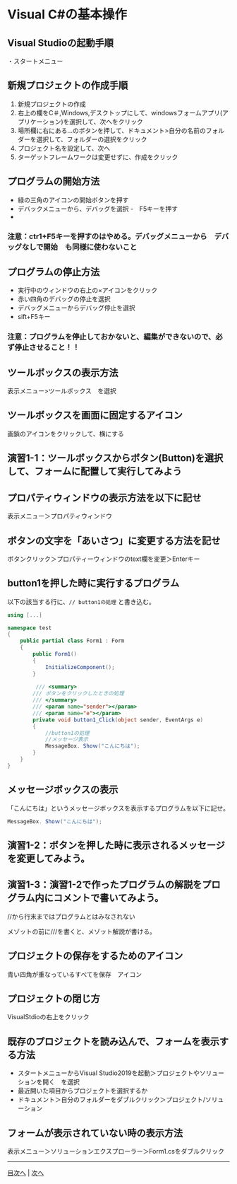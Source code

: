 # Visual C#の基本操作
## Visual Studioの起動手順
・スタートメニュー


## 新規プロジェクトの作成手順
1. 新規プロジェクトの作成
2. 右上の欄をC＃,Windows,デスクトップにして、windowsフォームアプリ(アプリケーション)を選択して、次へをクリック	 
3. 場所欄に右にある...のボタンを押して、ドキュメント>自分の名前のフォルダーを選択して、フォルダーの選択をクリック	 
4. プロジェクト名を設定して、次へ
5. ターゲットフレームワークは変更せずに、作成をクリック

## プログラムの開始方法
- 緑の三角のアイコンの開始ボタンを押す
- デバックメニューから、デバッグを選択
-　F5キーを押す
-

### 注意：ctr1+F5キーを押すのはやめる。デバッグメニューから　デバッグなしで開始　も同様に使わないこと

## プログラムの停止方法
- 実行中のウィンドウの右上の×アイコンをクリック
- 赤い四角のデバッグの停止を選択
- デバッグメニューからデバッグ停止を選択
- sift+F5キー

### 注意：プログラムを停止しておかないと、編集ができないので、必ず停止させること！！

## ツールボックスの表示方法
表示メニュー>ツールボックス　を選択


## ツールボックスを画面に固定するアイコン
画鋲のアイコンをクリックして、横にする


## 演習1-1：ツールボックスからボタン(Button)を選択して、フォームに配置して実行してみよう



## プロパティウィンドウの表示方法を以下に記せ
表示メニュー＞プロパティウィンドウ


## ボタンの文字を「あいさつ」に変更する方法を記せ
ボタンクリック＞プロパティーウィンドウのtext欄を変更＞Enterキー


## button1を押した時に実行するプログラム
以下の該当する行に、`// button1の処理` と書き込む。

```cs
using [...]

namespace test
{
    public partial class Form1 : Form
    {
        public Form1()
        {
            InitializeComponent();
        }
        
         /// <summary>
        /// ボタンをクリックしたときの処理
        /// </summary>
        /// <param name="sender"></param>
        /// <param name="e"></param>
        private void button1_Click(object sender, EventArgs e)
        {
            //button1の処理
            //メッセージ表示
            MessageBox. Shoｗ("こんにちは");
        }
    }
}
```

## メッセージボックスの表示
「こんにちは」というメッセージボックスを表示するプログラムを以下に記せ。

```cs
MessageBox. Shoｗ("こんにちは");
```

## 演習1-2：ボタンを押した時に表示されるメッセージを変更してみよう。



## 演習1-3：演習1-2で作ったプログラムの解説をプログラム内にコメントで書いてみよう。

//から行末まではプログラムとはみなされない

メゾットの前に///を書くと、メゾット解説が書ける。

## プロジェクトの保存をするためのアイコン

青い四角が重なっているすべてを保存　アイコン

## プロジェクトの閉じ方

VisualStdioの右上をクリック

## 既存のプロジェクトを読み込んで、フォームを表示する方法
- スタートメニューからVisual Studio2019を起動＞プロジェクトやソリューションを開く　を選択
- 最近開いた項目からプロジェクトを選択するか
- ドキュメント＞自分のフォルダーをダブルクリック＞プロジェクト/ソリューション

## フォームが表示されていない時の表示方法
表示メニュー＞ソリューションエクスプローラー＞Form1.csをダブルクリック


---

[目次へ](README.md#%E7%9B%AE%E6%AC%A1) | [次へ](README.md#%E3%83%97%E3%83%AD%E3%82%B0%E3%83%A9%E3%83%9F%E3%83%B3%E3%82%B0%E3%81%AE%E8%82%9D)

